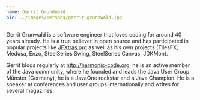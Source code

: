 ```yaml
---
name: Gerrit Grundwald
pic: ../images/persons/gerrit_grundwald.jpg
---
```


Gerrit Grunwald is a software engineer that loves coding for around 40 years already. He is a true believer in open source and has participated in popular projects like [JFXtras.org](https://jfxtras.org/) as well as his own projects (TilesFX, Medusa, Enzo, SteelSeries Swing, SteelSeries Canvas, JDKMon).

Gerrit blogs regularly at http://harmonic-code.org, he is an active member of the Java community, where he founded and leads the Java User Group Münster (Germany), he is a JavaOne rockstar and a Java Champion. He is a speaker at conferences and user groups internationally and writes for several magazines.